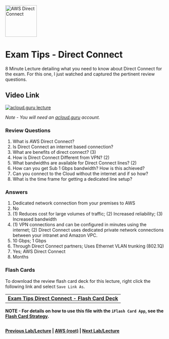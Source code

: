 <img src="https://i.imgur.com/BVHSflW.png" height="100" title="AWS Direct Connect" />


Exam Tips - Direct Connect
======

8 Minute Lecture detailing what you need to know about Direct Connect for the exam. For this one, I just watched and 
captured the pertinent review questions.

  
## Video Link

[![acloud.guru lecture](https://i.imgur.com/P7WoDWi.png)](https://acloud.guru/course/aws-certified-solutions-architect-associate/learn/additional-exam-tips/direct-connect/watch)

*Note - You will need an [acloud.guru](acloud.guru) account.*

   
### Review Questions

1.  What is AWS Direct Connect?
2.  Is Direct Connect an internet based connection?
3.  What are benefits of direct connect? (3)
4.  How is Direct Connect Different from VPN? (2)
5.  What bandwidths are available for Direct Connect lines? (2)
6.  How can you get Sub 1 Gbps bandwidth? How is this achieved?
7.  Can you connect to the Cloud without the internet and if so how?
8.  What is the time frame for getting a dedicated line setup?


### Answers

1.  Dedicated network connection from your premises to AWS
2.  No
3.  (1) Reduces cost for large volumes of traffic; (2) Increased reliability; (3) Increased bandwidth
4.  (1) VPN connections and can be configured in minutes using the internet; (2) Direct Connect
    uses dedicated private network connections between your intranet and Amazon VPC.
5.  10 Gbps; 1 Gbps
6.  Through Direct Connect partners; Uses Ethernet VLAN trunking (802.1Q)
7.  Yes; AWS Direct Connect
8.  Months


### Flash Cards
  
To download the review flash card deck for this lecture, right click the following link and select
`Save Link As`. 


<table>
 <tr>
 <td>
 <b><a href="exam-tips-direct-connect-flashcards.txt" download="exam-tips-direct-connect-flashcards.txt">Exam Tips Direct Connect - Flash Card Deck</a></b>
 </td>
 </tr>
 </table>  
 
  
**NOTE - For details on how to use this file with the `iFlash Card App`, see the [Flash Card Strategy](https://github.com/bradyhouse/house/tree/master/fiddles/aws#flash-card-strategy).**  


## 

**[Previous Lab/Lecture](exam-tips-vpc-peering.md) | [AWS (root)](../readme.adoc) | [Next Lab/Lecture](exam-tips-security-token-service.md)**
